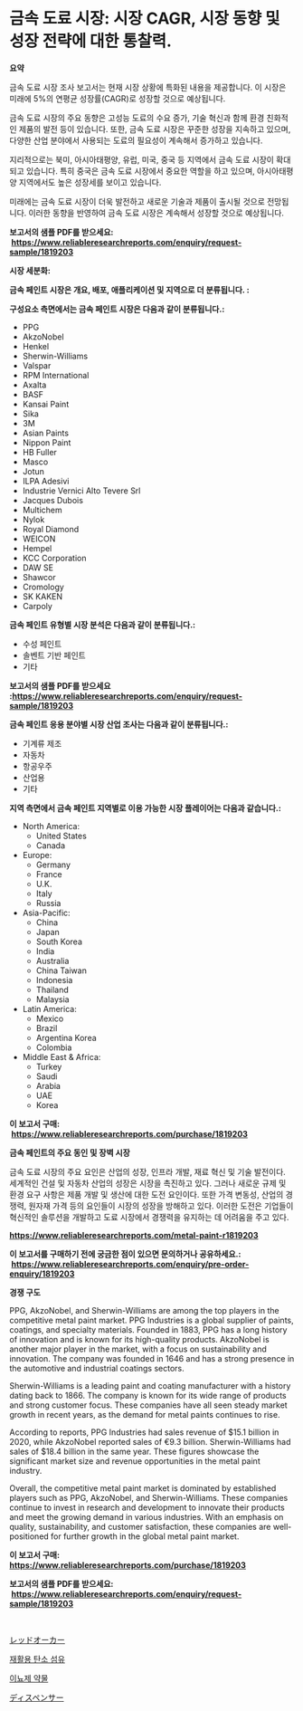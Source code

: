 <p><h1>금속 도료 시장: 시장 CAGR, 시장 동향 및 성장 전략에 대한 통찰력.</h1></p><p><strong>요약</strong></p>
<p><p>금속 도료 시장 조사 보고서는 현재 시장 상황에 특화된 내용을 제공합니다. 이 시장은 미래에 5%의 연평균 성장률(CAGR)로 성장할 것으로 예상됩니다. </p><p>금속 도료 시장의 주요 동향은 고성능 도료의 수요 증가, 기술 혁신과 함께 환경 친화적인 제품의 발전 등이 있습니다. 또한, 금속 도료 시장은 꾸준한 성장을 지속하고 있으며, 다양한 산업 분야에서 사용되는 도료의 필요성이 계속해서 증가하고 있습니다.</p><p>지리적으로는 북미, 아시아태평양, 유럽, 미국, 중국 등 지역에서 금속 도료 시장이 확대되고 있습니다. 특히 중국은 금속 도료 시장에서 중요한 역할을 하고 있으며, 아시아태평양 지역에서도 높은 성장세를 보이고 있습니다.</p><p>미래에는 금속 도료 시장이 더욱 발전하고 새로운 기술과 제품이 출시될 것으로 전망됩니다. 이러한 동향을 반영하여 금속 도료 시장은 계속해서 성장할 것으로 예상됩니다.</p></p>
<p><strong>보고서의 샘플 PDF를 받으세요: &nbsp;<a href="https://www.reliableresearchreports.com/enquiry/request-sample/1819203">https://www.reliableresearchreports.com/enquiry/request-sample/1819203</a></strong></p>
<p><strong>시장 세분화:</strong></p>
<p><strong> 금속 페인트 시장은 개요, 배포, 애플리케이션 및 지역으로 더 분류됩니다. :</strong></p>
<p><strong>구성요소 측면에서는 금속 페인트 시장은 다음과 같이 분류됩니다.:</strong></p>
<p><ul><li>PPG</li><li>AkzoNobel</li><li>Henkel</li><li>Sherwin-Williams</li><li>Valspar</li><li>RPM International</li><li>Axalta</li><li>BASF</li><li>Kansai Paint</li><li>Sika</li><li>3M</li><li>Asian Paints</li><li>Nippon Paint</li><li>HB Fuller</li><li>Masco</li><li>Jotun</li><li>ILPA Adesivi</li><li>Industrie Vernici Alto Tevere Srl</li><li>Jacques Dubois</li><li>Multichem</li><li>Nylok</li><li>Royal Diamond</li><li>WEICON</li><li>Hempel</li><li>KCC Corporation</li><li>DAW SE</li><li>Shawcor</li><li>Cromology</li><li>SK KAKEN</li><li>Carpoly</li></ul></p>
<p><strong> 금속 페인트 유형별 시장 분석은 다음과 같이 분류됩니다.:</strong></p>
<p><ul><li>수성 페인트</li><li>솔벤트 기반 페인트</li><li>기타</li></ul></p>
<p><strong>보고서의 샘플 PDF를 받으세요 :<a href="https://www.reliableresearchreports.com/enquiry/request-sample/1819203">https://www.reliableresearchreports.com/enquiry/request-sample/1819203</a></strong></p>
<p><strong> 금속 페인트 응용 분야별 시장 산업 조사는 다음과 같이 분류됩니다.:</strong></p>
<p><ul><li>기계류 제조</li><li>자동차</li><li>항공우주</li><li>산업용</li><li>기타</li></ul></p>
<p><strong>지역 측면에서 금속 페인트 지역별로 이용 가능한 시장 플레이어는 다음과 같습니다.:</strong></p>
<p><ul>
    <li>
        North America:
        <ul>
            <li>United States</li>
            <li>Canada</li>
        </ul>
    </li>
    <li>
        Europe:
        <ul>
            <li>Germany</li>
            <li>France</li>
            <li>U.K.</li>
            <li>Italy</li>
            <li>Russia</li>
        </ul>
    </li>
    <li>
        Asia-Pacific:
        <ul>
            <li>China</li>
            <li>Japan</li>
            <li>South Korea</li>
            <li>India</li>
            <li>Australia</li>
            <li>China Taiwan</li>
            <li>Indonesia</li>
            <li>Thailand</li>
            <li>Malaysia</li>
        </ul>
    </li>
    <li>
        Latin America:
        <ul>
            <li>Mexico</li>
            <li>Brazil</li>
            <li>Argentina Korea</li>
            <li>Colombia</li>
        </ul>
    </li>
    <li>
        Middle East & Africa:
        <ul>
            <li>Turkey</li>
            <li>Saudi</li>
            <li>Arabia</li>
            <li>UAE</li>
            <li>Korea</li>
        </ul>
    </li>
    </ul></p>
<p><strong>이 보고서 구매: &nbsp;<a href="https://www.reliableresearchreports.com/purchase/1819203">https://www.reliableresearchreports.com/purchase/1819203</a></strong></p>
<p><strong>금속 페인트의 주요 동인 및 장벽 시장</strong></p>
<p><p>금속 도료 시장의 주요 요인은 산업의 성장, 인프라 개발, 재료 혁신 및 기술 발전이다. 세계적인 건설 및 자동차 산업의 성장은 시장을 촉진하고 있다. 그러나 새로운 규제 및 환경 요구 사항은 제품 개발 및 생산에 대한 도전 요인이다. 또한 가격 변동성, 산업의 경쟁력, 원자재 가격 등의 요인들이 시장의 성장을 방해하고 있다. 이러한 도전은 기업들이 혁신적인 솔루션을 개발하고 도료 시장에서 경쟁력을 유지하는 데 어려움을 주고 있다.</p></p>
<p><strong><a href="https://www.reliableresearchreports.com/metal-paint-r1819203">https://www.reliableresearchreports.com/metal-paint-r1819203</a></strong></p>
<p><strong>이 보고서를 구매하기 전에 궁금한 점이 있으면 문의하거나 공유하세요.: &nbsp;<a href="https://www.reliableresearchreports.com/enquiry/pre-order-enquiry/1819203">https://www.reliableresearchreports.com/enquiry/pre-order-enquiry/1819203</a></strong></p>
<p><strong>경쟁 구도</strong></p>
<p><p>PPG, AkzoNobel, and Sherwin-Williams are among the top players in the competitive metal paint market. PPG Industries is a global supplier of paints, coatings, and specialty materials. Founded in 1883, PPG has a long history of innovation and is known for its high-quality products. AkzoNobel is another major player in the market, with a focus on sustainability and innovation. The company was founded in 1646 and has a strong presence in the automotive and industrial coatings sectors. </p><p>Sherwin-Williams is a leading paint and coating manufacturer with a history dating back to 1866. The company is known for its wide range of products and strong customer focus. These companies have all seen steady market growth in recent years, as the demand for metal paints continues to rise.</p><p>According to reports, PPG Industries had sales revenue of $15.1 billion in 2020, while AkzoNobel reported sales of €9.3 billion. Sherwin-Williams had sales of $18.4 billion in the same year. These figures showcase the significant market size and revenue opportunities in the metal paint industry.</p><p>Overall, the competitive metal paint market is dominated by established players such as PPG, AkzoNobel, and Sherwin-Williams. These companies continue to invest in research and development to innovate their products and meet the growing demand in various industries. With an emphasis on quality, sustainability, and customer satisfaction, these companies are well-positioned for further growth in the global metal paint market.</p></p>
<p><strong>이 보고서 구매: &nbsp; <a href="https://www.reliableresearchreports.com/purchase/1819203">https://www.reliableresearchreports.com/purchase/1819203</a></strong></p>
<p><strong>보고서의 샘플 PDF를 받으세요: &nbsp;<a href="https://www.reliableresearchreports.com/enquiry/request-sample/1819203">https://www.reliableresearchreports.com/enquiry/request-sample/1819203</a></strong><strong></strong></p>
<p>&nbsp;</p>
<p><p><a href="https://medium.com/@vincemarvin1/%E8%B5%A4%E5%9C%9F%E5%B8%82%E5%A0%B4%E3%81%AF%E5%B8%82%E5%A0%B4%E3%82%B7%E3%82%A7%E3%82%A2-%E5%B8%82%E5%A0%B4%E5%8B%95%E5%90%91-%E5%B8%82%E5%A0%B4%E6%88%90%E9%95%B7%E3%81%AB%E9%96%A2%E3%81%99%E3%82%8B%E6%83%85%E5%A0%B1%E3%82%92%E6%8F%90%E4%BE%9B%E3%81%97%E3%81%A6%E3%81%84%E3%81%BE%E3%81%99-a25a60aedcc9">レッドオーカー</a></p><p><a href="https://medium.com/@jenniferstanley2022/%EC%9E%AC%ED%99%9C%EC%9A%A9%EB%90%9C-%ED%83%84%EC%86%8C-%EC%84%AC%EC%9C%A0-%EC%8B%9C%EC%9E%A5-2031%EB%85%84%EA%B9%8C%EC%A7%80%EC%9D%98-%ED%8A%B8%EB%A0%8C%EB%93%9C-%EC%98%88%EC%B8%A1-%EB%B0%8F-%EA%B2%BD%EC%9F%81-%EB%B6%84%EC%84%9D-0461a74d171e">재활용 탄소 섬유</a></p><p><a href="https://medium.com/@crumbles67678/%EB%8B%A4%EC%9D%B4%EB%A0%88%ED%8B%B1%EC%8A%A4-%EC%95%BD%EB%AC%BC-%EC%8B%9C%EC%9E%A5%EC%9D%80-%EC%8B%9C%EC%9E%A5-%EC%A0%90%EC%9C%A0%EC%9C%A8-%ED%81%AC%EA%B8%B0-%EB%B0%8F-2031%EB%85%84%EA%B9%8C%EC%A7%80-%EC%98%88%EC%83%81%EB%90%98%EB%8A%94-%EC%98%88%EC%B8%A1%EC%97%90-%EC%B4%88%EC%A0%90%EC%9D%84-%EB%A7%9E%EC%B6%A5%EB%8B%88%EB%8B%A4-9f8b17f42c1f">이뇨제 약물</a></p><p><a href="https://medium.com/@matteills7854/%E3%83%87%E3%82%A3%E3%82%B9%E3%83%9A%E3%83%B3%E3%82%B5%E3%83%BC%E5%B8%82%E5%A0%B4%E3%81%AE%E8%A6%8F%E6%A8%A1-cagr-%E3%83%88%E3%83%AC%E3%83%B3%E3%83%892024-2030-34426d301e71">ディスペンサー</a></p></p>